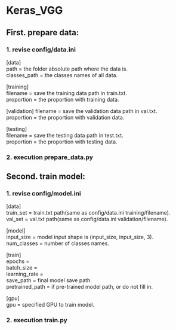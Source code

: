 # Keras_VGG

## First. prepare data: 
### 1. revise config/data.ini
[data]  
path = the folder absolute path where the data is.  
classes_path = the classes names of all data.  

[training]  
filename = save the training data path in train.txt.  
proportion = the proportion with training data.  

[validation] 
filename = save the validation data path in val.txt.  
proportion = the proportion with validation data.  

[testing]  
filename = save the testing data path in test.txt.  
proportion = the proportion with testing data.  

### 2. execution prepare_data.py
  
  
## Second. train model:
### 1. revise config/model.ini
[data]  
train_set = train.txt path(same as config/data.ini training/filename).  
val_set = val.txt path(same as config/data.ini validation/filename).  

[model]  
input_size = model input shape is (input_size, input_size, 3).  
num_classes = number of classes names.  

[train]  
epochs =   
batch_size =   
learning_rate =   
save_path = final model save path.  
pretrained_path = if pre-trained model path, or do not fill in.  

[gpu]  
gpu = specified GPU to train model.  

### 2. execution train.py
